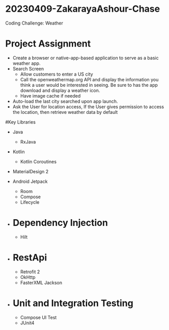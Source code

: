 # 20230409-ZakarayaAshour-Chase
Coding Challenge: Weather

# Project Assignment
- Create a browser or native-app-based application to serve as a basic weather app.
- Search Screen
  - Allow customers to enter a US city
  - Call the openweathermap.org API and display the information you think a user would be interested in seeing. Be sure to has the app download and display a weather icon.
  - Have image cache if needed
- Auto-load the last city searched upon app launch.
- Ask the User for location access, If the User gives permission to access the location, then retrieve weather data by default

#Key Libraries
- Java
  - RxJava
- Kotlin
  - Kotlin Coroutines 
  
- MaterialDesign 2
- Android Jetpack
  - Room
  - Compose
  - Lifecycle
 
- # Dependency Injection
  - Hilt

- # RestApi
  - Retrofit 2
  - OkHttp
  - FasterXML Jackson

- # Unit and Integration Testing
  - Compose UI Test
  - JUnit4
